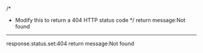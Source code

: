 /*
 * Modify this to return a 404 HTTP status code
 */
return
   message:Not found
---
response.status.set:404
return
   message:Not found
